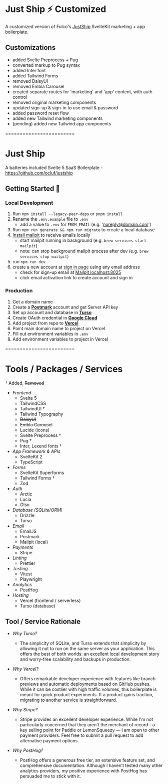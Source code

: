 # Just Ship ⚡️ Customized

A customized version of Fulco's [JustShip](https://github.com/ocluf/justship) SvelteKit marketing + app boilerplate.

## Customizations

- added Svelte Preprocess + Pug
- converted markup to Pug syntax
- added Inter font
- added Tailwind Forms
- removed DaisyUI
- removed Embla Carousel
- created separate routes for 'marketing' and 'app' content, with auth control
- removed original marketing components
- updated sign-up & sign-in to use email & password
- added password reset flow
- added new Tailwind marketing components
- (pending) added new Tailwind app components

========================

# Just Ship

A batteries included Svelte 5 SaaS Boilerplate - https://github.com/ocluf/justship

## Getting Started 🚀

### Local Development

1. Run `npm install --legacy-peer-deps` or `pnpm install`
2. Rename the `.env.example` file to `.env`
   - add a value to `.env` for `FROM_EMAIL` (e.g. 'noreply@domain.com')
3. Run `npm run generate && npm run migrate` to create a local database
4. [Install mailpit](https://mailpit.axllent.org/docs/install/) to receive emails locally
   - start mailpit running in background (e.g. `brew services start mailpit`)
   - note: can stop background mailpit process after dev (e.g. `brew services stop mailpit`)
5. run `npm run dev`
6. create a new account at [sign in page](http://localhost:5173/signin) using any email address
   - check for sign-up email at [Mailpit localhost:8025](http://localhost:8025/)
   - click email activation link to create account and sign in

### Production

1. Get a domain name
2. Create a **[Postmark](https://postmarkapp.com/)** account and get Server API key
3. Set up account and database in **[Turso](https://turso.tech/)**
4. Create OAuth credential in **[Google Cloud](https://console.cloud.google.com/)**
5. Add project from repo to **[Vercel](https://vercel.com)**
6. Point main domain name to project on Vercel
7. Fill out environment variables in `.env`
8. Add environment variables to project in Vercel

========================

# Tools / Packages / Services

† Added, ~~Removed~~

- _Frontend_
  - Svelte 5
  - TailwindCSS
  - TailwindUI †
  - Tailwind Typography
  - ~~DaisyUI~~
  - ~~Embla Carousel~~
  - Lucide (icons)
  - Svelte Preprocess †
  - Pug †
  - Inter, Lexend fonts †
- _App Framework & APIs_
  - SvelteKit 2
  - TypeScript
- _Forms_
  - SvelteKit Superforms
  - Tailwind Forms †
  - Zod
- _Auth_
  - Arctic
  - Lucia
  - Olso
- _Database (SQLite/ORM)_
  - Drizzle
  - Turso
- _Email_
  - EmailJS
  - Postmark
  - Mailpit (local)
- _Payments_
  - Stripe
- _Linting_
  - Prettier
- _Testing_
  - Vitest
  - Playwright
- _Analytics_
  - PostHog
- _Hosting_
  - Vercel (frontend / serverless)
  - Turso (database)

## Tool / Service Rationale

- _Why Turso?_

  - The simplicity of SQLite, and Turso extends that simplicity by allowing it not to run on the same server as your application. This offers the best of both worlds: an excellent local development story and worry-free scalability and backups in production.

- _Why Vercel?_

  - Offers remarkable developer experience with features like branch previews and automatic deployments based on GitHub pushes. While it can be costlier with high traffic volumes, this boilerplate is meant for quick product experiments. If a product gains traction, migrating to another service is straightforward.

- _Why Stripe?_

  - Stripe provides an excellent developer experience. While I'm not particularly concerned that they aren't the merchant of record—a key selling point for Paddle or LemonSqueezy — I am open to other payment providers. Feel free to submit a pull request to add alternative payment options.

- _Why PostHog?_
  - PostHog offers a generous free tier, an extensive feature set, and comprehensive documentation. Although I haven’t tested many other analytics providers, my positive experience with PostHog has persuaded me to stick with it.
